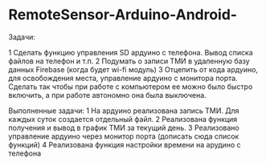 # RemoteSensor-Arduino-Android-

Задачи:

1 Сделать функцию управления SD ардуино с телефона. Вывод списка файлов на телефон и т.п.
2 Подумать о записи ТМИ в удаленную базу данных Firebase (когда будет wi-fi модуль)
3 Отцепить от кода ардуино, для освобождения места, управление ардуино с монитора порта. Сделать так чтобы при работе с компьютером ее можно было быстро включить, а при работе автономно она была выключена.


Выполненные задачи:
1 На ардуино реализована запись ТМИ. Для каждых суток создается отдельный файл.
2 Реализована функция получения и вывод в график ТМИ за текущий день.
3 Реализовано управление ардуино через монитор порта (дописать сюда список функций)
4 Реализована функция настройки времени на арудино с телефона
